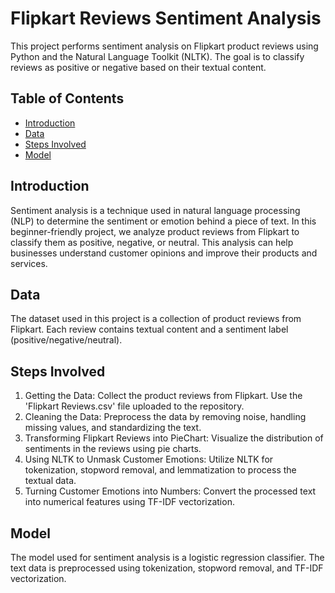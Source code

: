 # Flipkart Reviews Sentiment Analysis

This project performs sentiment analysis on Flipkart product reviews using Python and the Natural Language Toolkit (NLTK). The goal is to classify reviews as positive or negative based on their textual content.

## Table of Contents

- [Introduction](#introduction)
- [Data](#data)
- [Steps Involved](#steps-involved)
- [Model](#model)

## Introduction

Sentiment analysis is a technique used in natural language processing (NLP) to determine the sentiment or emotion behind a piece of text. In this beginner-friendly project, we analyze product reviews from Flipkart to classify them as positive, negative, or neutral. This analysis can help businesses understand customer opinions and improve their products and services.

## Data

The dataset used in this project is a collection of product reviews from Flipkart. Each review contains textual content and a sentiment label (positive/negative/neutral).

## Steps Involved

1. Getting the Data: Collect the product reviews from Flipkart. Use the 'Flipkart Reviews.csv' file uploaded to the repository.
2. Cleaning the Data: Preprocess the data by removing noise, handling missing values, and standardizing the text.
3. Transforming Flipkart Reviews into PieChart: Visualize the distribution of sentiments in the reviews using pie charts.
4. Using NLTK to Unmask Customer Emotions: Utilize NLTK for tokenization, stopword removal, and lemmatization to process the textual data.
5. Turning Customer Emotions into Numbers: Convert the processed text into numerical features using TF-IDF vectorization.

## Model

The model used for sentiment analysis is a logistic regression classifier. The text data is preprocessed using tokenization, stopword removal, and TF-IDF vectorization.

